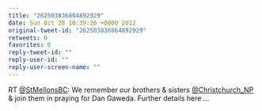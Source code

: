 ```yaml
---
title: "262503836864892929"
date: Sun Oct 28 10:39:26 +0000 2012
original-tweet-id: "262503836864892929"
retweets: 0
favorites: 0
reply-tweet-id: ""
reply-user-id: ""
reply-user-screen-name: ""
---
```

RT <a href="https://twitter.com/StMellonsBC">@StMellonsBC</a>: We remember our brothers &amp; sisters <a href="https://twitter.com/Christchurch_NP">@Christchurch_NP</a> &amp; join them in praying for Dan Gaweda. Further details here ...
